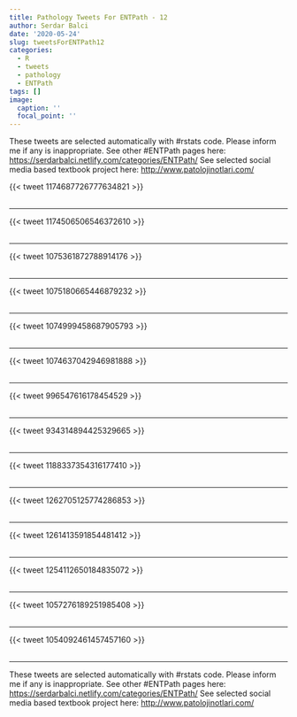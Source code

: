 ```yaml
---
title: Pathology Tweets For ENTPath - 12
author: Serdar Balci
date: '2020-05-24'
slug: tweetsForENTPath12
categories:
  - R
  - tweets
  - pathology
  - ENTPath
tags: []
image:
  caption: ''
  focal_point: ''
---
```



These tweets are selected automatically with #rstats code. Please inform me if any is inappropriate.
See other #ENTPath pages here: https://serdarbalci.netlify.com/categories/ENTPath/ 
See selected social media based textbook project here: http://www.patolojinotlari.com/

{{< tweet 1174687726777634821 >}}
<br>
<br>
<hr>
{{< tweet 1174506506546372610 >}}
<br>
<br>
<hr>
{{< tweet 1075361872788914176 >}}
<br>
<br>
<hr>
{{< tweet 1075180665446879232 >}}
<br>
<br>
<hr>
{{< tweet 1074999458687905793 >}}
<br>
<br>
<hr>
{{< tweet 1074637042946981888 >}}
<br>
<br>
<hr>
{{< tweet 996547616178454529 >}}
<br>
<br>
<hr>
{{< tweet 934314894425329665 >}}
<br>
<br>
<hr>
{{< tweet 1188337354316177410 >}}
<br>
<br>
<hr>
{{< tweet 1262705125774286853 >}}
<br>
<br>
<hr>
{{< tweet 1261413591854481412 >}}
<br>
<br>
<hr>
{{< tweet 1254112650184835072 >}}
<br>
<br>
<hr>
{{< tweet 1057276189251985408 >}}
<br>
<br>
<hr>
{{< tweet 1054092461457457160 >}}
<br>
<br>
<hr>


These tweets are selected automatically with #rstats code. Please inform me if any is inappropriate.
See other #ENTPath pages here: https://serdarbalci.netlify.com/categories/ENTPath/ 
See selected social media based textbook project here: http://www.patolojinotlari.com/
